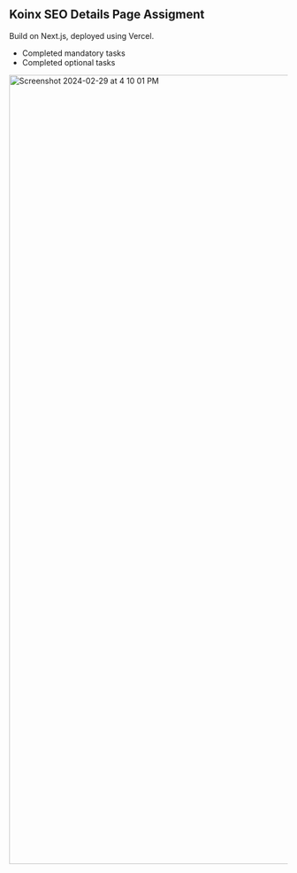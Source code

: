 ## Koinx SEO Details Page Assigment
Build on Next.js, deployed using Vercel. 
- Completed mandatory tasks
- Completed optional tasks
<img width="1426" alt="Screenshot 2024-02-29 at 4 10 01 PM" src="https://github.com/abadoni5/koinx2/assets/89126072/162557c4-ca2a-46c5-9a56-ed47b3b6097b">
